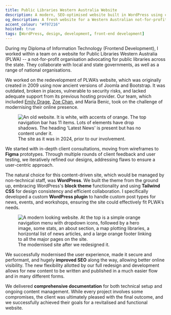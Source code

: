 ```yaml
---
title: Public Libraries Western Australia Website
description: A modern, SEO-optimised website built in WordPress using current tech for Public Libraries Westeren Australia (PLWA).
og_description: A fresh website for a Western Australian not-for-profit.
accent_colour: "#f97216"
hoisted: true
tags: [WordPress, design, development, front-end development]
---
```


During my Diploma of Information Technology (Frontend Development), I worked within a team on a website for Public Libraries Western Australia (PLWA) -- a not-for-profit organisation advocating for public libraries across the state. They collaborate with local and state governments, as well as a range of national organisations.

We worked on the redevelopment of PLWA’s website, which was originally created in 2009 using now ancient versions of Joomla and Bootstrap. It was outdated, broken in places, vulnerable to security risks, and lacked adequate support from its previous hosting provider. Our team, which included [Emily Drage](https://emilydrage.com), [Zoe Chan](https://zoecchan.me), and Maria Benic, took on the challenge of modernising their online presence.

<figure class="right">
<img src="/assets/portfolio/public-libraries-western-australia/old-site.avif" alt="An old website. It is white, with accents of orange. The top navigation bar has 11 items. Lots of elements have drop shadows. The heading 'Latest News' is present but has no content under it.">
<figcaption>The site as it was in 2024, prior to our involvement.</figcaption>
</figure>

We started with in-depth client consultations, moving from wireframes to **Figma** prototypes. Through multiple rounds of client feedback and user testing, we iteratively refined our designs, addressing flaws to ensure a user-centric approach.

The natural choice for this content-driven site, which would be managed by non-technical staff, was **WordPress**. We built the theme from the ground up, embracing WordPress's **block theme** functionality and using **Tailwind CSS** for design consistency and efficient collaboration. I specifically developed a custom **WordPress plugin** to handle custom post types for news, events, and workshops, ensuring the site could effectively fit PLWA's needs.

<figure>
<img src="/assets/portfolio/public-libraries-western-australia/new-site.avif" alt="A modern looking website. At the top is a simple orange navigation menu with dropdown icons, followed by a hero image, some stats, an about section, a map plotting libraries, a horizontal list of news articles, and a large orange footer linking to all the major pages on the site.">
<figcaption>The modernised site after we redesigned it.</figcaption>
</figure>

We successfully modernised the user experience, made it secure and performant, and hugely **improved SEO** along the way, allowing better online visibility. The new flexibility allotted by our full redesign and development allows for new content to be written and published in a much easier flow and in many different forms.

We delivered **comprehensive documentation** for both technical setup and ongoing content management. While every project involves some compromises, the client was ultimately pleased with the final outcome, and we successfully achieved their goals for a revitalised and functional website.

